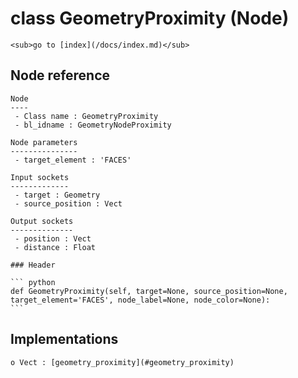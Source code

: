 # class GeometryProximity (Node)

    <sub>go to [index](/docs/index.md)</sub>
    
## Node reference

    Node
    ----
     - Class name : GeometryProximity
     - bl_idname : GeometryNodeProximity
    
    Node parameters
    ---------------
     - target_element : 'FACES'
    
    Input sockets
    -------------
     - target : Geometry
     - source_position : Vect
    
    Output sockets
    --------------
     - position : Vect
     - distance : Float
    
    ### Header

    ``` python
    def GeometryProximity(self, target=None, source_position=None, target_element='FACES', node_label=None, node_color=None):
    ```
    
## Implementations

    o Vect : [geometry_proximity](#geometry_proximity) 
    
    